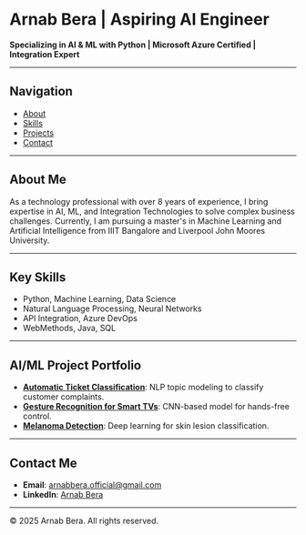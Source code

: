 # Arnab Bera | Aspiring AI Engineer

**Specializing in AI & ML with Python | Microsoft Azure Certified | Integration Expert**

---

## Navigation
- [About](#about)
- [Skills](#skills)
- [Projects](#projects)
- [Contact](#contact)

---

## About Me

As a technology professional with over 8 years of experience, I bring expertise in AI, ML, and Integration Technologies to solve complex business challenges. Currently, I am pursuing a master's in Machine Learning and Artificial Intelligence from IIIT Bangalore and Liverpool John Moores University.

---

## Key Skills

- Python, Machine Learning, Data Science
- Natural Language Processing, Neural Networks
- API Integration, Azure DevOps
- WebMethods, Java, SQL

---

## AI/ML Project Portfolio

- **[Automatic Ticket Classification](https://github.com/arnabberawork/Automatic-Ticket-Classification)**: NLP topic modeling to classify customer complaints.
- **[Gesture Recognition for Smart TVs](https://github.com/arnabberawork/Gesture-Recognition-Project)**: CNN-based model for hands-free control.
- **[Melanoma Detection](https://github.com/arnabberawork/Melanoma-Detection-Assignment)**: Deep learning for skin lesion classification.

---

## Contact Me

- **Email**: [arnabbera.official@gmail.com](mailto:arnabbera.official@gmail.com)
- **LinkedIn**: [Arnab Bera](https://www.linkedin.com/in/arnabberatech)

---

&copy; 2025 Arnab Bera. All rights reserved.
